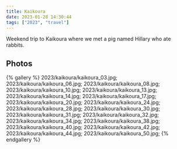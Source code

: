 ```yaml
---
title: Kaikoura
date: 2023-01-28 14:30:44
tags: ["2023", "travel"]
---
```


Weekend trip to Kaikoura where we met a pig named Hillary who ate rabbits.

## Photos

{% gallery %}
2023/kaikoura/kaikoura_03.jpg;
2023/kaikoura/kaikoura_06.jpg;
2023/kaikoura/kaikoura_08.jpg;
2023/kaikoura/kaikoura_10.jpg;
2023/kaikoura/kaikoura_13.jpg;
2023/kaikoura/kaikoura_14.jpg;
2023/kaikoura/kaikoura_17.jpg;
2023/kaikoura/kaikoura_20.jpg;
2023/kaikoura/kaikoura_24.jpg;
2023/kaikoura/kaikoura_28.jpg;
2023/kaikoura/kaikoura_30.jpg;
2023/kaikoura/kaikoura_31.jpg;
2023/kaikoura/kaikoura_32.jpg;
2023/kaikoura/kaikoura_34.jpg;
2023/kaikoura/kaikoura_38.jpg;
2023/kaikoura/kaikoura_40.jpg;
2023/kaikoura/kaikoura_42.jpg;
2023/kaikoura/kaikoura_44.jpg;
2023/kaikoura/kaikoura_50.jpg;
{% endgallery %}

